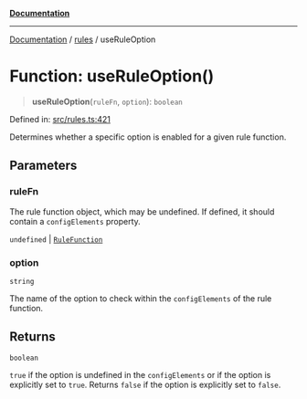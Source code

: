 [**Documentation**](../../README.md)

***

[Documentation](../../README.md) / [rules](../README.md) / useRuleOption

# Function: useRuleOption()

> **useRuleOption**(`ruleFn`, `option`): `boolean`

Defined in: [src/rules.ts:421](https://github.com/Christian-Me/folder-to-tags-plugin/blob/bf42295620335492a0928fbbe8ccca5ae986f975/src/rules.ts#L421)

Determines whether a specific option is enabled for a given rule function.

## Parameters

### ruleFn

The rule function object, which may be undefined. If defined, it should contain a `configElements` property.

`undefined` | [`RuleFunction`](../interfaces/RuleFunction.md)

### option

`string`

The name of the option to check within the `configElements` of the rule function.

## Returns

`boolean`

`true` if the option is undefined in the `configElements` or if the option is explicitly set to `true`.
         Returns `false` if the option is explicitly set to `false`.
